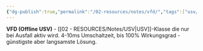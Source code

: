 ```yaml
---
{"dg-publish":true,"permalink":"/02-resources/notes/vfd/","tags":["usv/offline","elektrotechnik/strom/notfall"],"noteIcon":"","updated":"2025-09-05T10:27:24.000+02:00"}
---
```



**VFD (Offline USV)** - [[02 - RESOURCES/Notes/USV\|USV]]-Klasse die nur bei Ausfall aktiv wird.
4-10ms Umschaltzeit, bis 100% Wirkungsgrad - günstigste aber langsamste Lösung.
